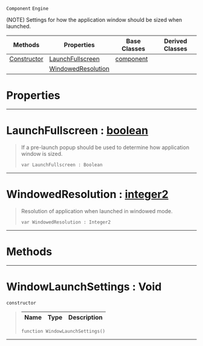  `Component` `Engine`



(NOTE) Settings for how the application window should be sized when launched.

|Methods|Properties|Base Classes|Derived Classes|
|---|---|---|---|
|[ Constructor](https://github.com/zeroengineteam/ZeroDocs/blob/master/code_reference/class_reference/windowlaunchsettings.markdown#windowlaunchsettings-voi)|[ LaunchFullscreen](https://github.com/zeroengineteam/ZeroDocs/blob/master/code_reference/class_reference/windowlaunchsettings.markdown#launchfullscreen-zero-en)|[component](https://github.com/zeroengineteam/ZeroDocs/blob/master/code_reference/class_reference/component.markdown)| |
| |[ WindowedResolution](https://github.com/zeroengineteam/ZeroDocs/blob/master/code_reference/class_reference/windowlaunchsettings.markdown#windowedresolution-zero)| | |


 #  Properties


---  
 #  LaunchFullscreen : [boolean](https://github.com/zeroengineteam/ZeroDocs/blob/master/code_reference/zilch_base_types/boolean.markdown)

> If a pre-launch popup should be used to determine how application window is sized.
> ``` lang=cpp, name=Zilch
> var LaunchFullscreen : Boolean


---  
 #  WindowedResolution : [integer2](https://github.com/zeroengineteam/ZeroDocs/blob/master/code_reference/zilch_base_types/integer2.markdown)

> Resolution of application when launched in windowed mode.
> ``` lang=cpp, name=Zilch
> var WindowedResolution : Integer2


---  
 #  Methods


---  
 #  WindowLaunchSettings : Void

 `constructor`

> 
> |Name|Type|Description|
> |---|---|---|
> ``` lang=cpp, name=Zilch
> function WindowLaunchSettings()
> ``` 


---  
 

 